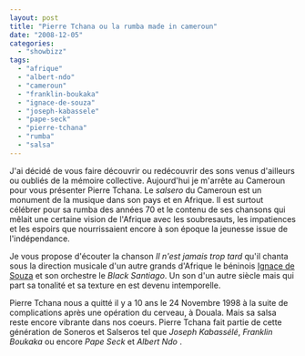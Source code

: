 ```yaml
---
layout: post
title: "Pierre Tchana ou la rumba made in cameroun"
date: "2008-12-05"
categories: 
  - "showbizz"
tags: 
  - "afrique"
  - "albert-ndo"
  - "cameroun"
  - "franklin-boukaka"
  - "ignace-de-souza"
  - "joseph-kabassele"
  - "pape-seck"
  - "pierre-tchana"
  - "rumba"
  - "salsa"
---
```


J'ai décidé de vous faire découvrir ou redécouvrir des sons venus d'ailleurs ou oubliés de la mémoire collective. Aujourd'hui je m'arrête au Cameroun pour vous présenter Pierre Tchana. Le _salsero_ du Cameroun est un monument de la musique dans son pays et en Afrique. Il est surtout célébrer pour sa rumba des années 70 et le contenu de ses chansons qui mêlait une certaine vision de l'Afrique avec les soubresauts, les impatiences et les espoirs que nourrissaient encore à son époque la jeunesse issue de l'indépendance.

Je vous propose d'écouter la chanson _Il n'est jamais trop tard_ qu'il chanta sous la direction musicale d'un autre grands d'Afrique le béninois [Ignace de Souza](http://books.google.be/books?id=yIHfybGz5HoC&pg=PA57&lpg=PA57&dq=Ignace+de+Souza+benin&source=bl&ots=UbngvoBVOb&sig=b2GjkNGnMoVjtmdZSCyeuowJ-Rg&hl=fr&sa=X&oi=book_result&resnum=3&ct=result#PPA63,M1 "Quelques informations sur Ignace de Souza") et son orchestre le _Black Santiago_. Un son d'un autre siècle mais qui part sa tonalité et sa texture en est devenu intemporelle.

Pierre Tchana nous a quitté il y a 10 ans le 24 Novembre 1998 à la suite de complications après une opération du cerveau, à Douala. Mais sa salsa reste encore vibrante dans nos coeurs. Pierre Tchana fait partie de cette génération de Soneros et Salseros tel que _Joseph Kabassélé_, _Franklin Boukaka_ ou encore _Pape Seck_ et _Albert Ndo_ .
